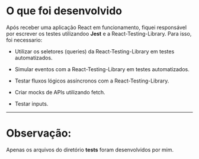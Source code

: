 # O que foi desenvolvido

Após receber uma aplicação React em funcionamento, fiquei responsável por escrever os testes utilizandoo **Jest** e a React-Testing-Library. Para isso, foi necessario:

* Utilizar os seletores (queries) da React-Testing-Library em testes automatizados.

* Simular eventos com a React-Testing-Library em testes automatizados.

* Testar fluxos lógicos assíncronos com a React-Testing-Library.

* Criar mocks de APIs utilizando fetch.

* Testar inputs.

---

# Observação:

Apenas os arquivos do diretório **tests** foram desenvolvidos por mim. 

